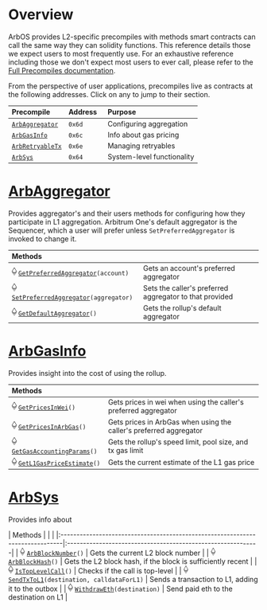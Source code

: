 # Overview
ArbOS provides L2-specific precompiles with methods smart contracts can call the same way they can solidity functions. This reference details those we expect users to most frequently use. For an exhaustive reference including those we don't expect most users to ever call, please refer to the [Full Precompiles documentation](Precompiles.md).

From the perspective of user applications, precompiles live as contracts at the following addresses. Click on any to jump to their section.

| Precompile                                     | Address &nbsp; | Purpose                            |
| :--------------------------------------------- | :------------- | :--------------------------------- |
| [`ArbAggregator`](#ArbAggregator)              | `0x6d`         | Configuring aggregation            |
| [`ArbGasInfo`](#ArbGasInfo)                    | `0x6c`         | Info about gas pricing             |
| [`ArbRetryableTx`](#ArbRetryableTx)            | `0x6e`         | Managing retryables                |
| [`ArbSys`](#ArbSys)                            | `0x64`         | System-level functionality         |

[ArbAggregator_link]: https://github.com/OffchainLabs/nitro/blob/master/precompiles/ArbAddressTable.go
[ArbGasInfo_link]: https://github.com/OffchainLabs/nitro/blob/master/precompiles/ArbGasInfo.go
[ArbRetryableTx_link]: https://github.com/OffchainLabs/nitro/blob/master/precompiles/ArbRetryableTx.go
[ArbSys_link]: https://github.com/OffchainLabs/nitro/blob/master/precompiles/ArbSys.go

# [ArbAggregator][ArbAggregator_link]<a name=ArbAggregator></a>
Provides aggregator's and their users methods for configuring how they participate in L1 aggregation. Arbitrum One's default aggregator is the Sequencer, which a user will prefer unless `SetPreferredAggregator` is invoked to change it.

| Methods                                                                   |                                                         |
|:--------------------------------------------------------------------------|:--------------------------------------------------------|
| [<img src=e height=16>][As0] [`GetPreferredAggregator`][A0]`(account)`    | Gets an account's preferred aggregator                  |
| [<img src=e height=16>][As1] [`SetPreferredAggregator`][A1]`(aggregator)` | Sets the caller's preferred aggregator to that provided |
| [<img src=e height=16>][As2] [`GetDefaultAggregator`][A2]`()`             | Gets the rollup's default aggregator                    |

[A0]: https://github.com/OffchainLabs/nitro/blob/7e4c1a5119d83e144f5398597d046074c1741717/precompiles/ArbAggregator.go#L19
[A1]: https://github.com/OffchainLabs/nitro/blob/7e4c1a5119d83e144f5398597d046074c1741717/precompiles/ArbAggregator.go#L24
[A2]: https://github.com/OffchainLabs/nitro/blob/7e4c1a5119d83e144f5398597d046074c1741717/precompiles/ArbAggregator.go#L29

[As0]: https://github.com/OffchainLabs/nitro/blob/7e4c1a5119d83e144f5398597d046074c1741717/solgen/src/precompiles/ArbAggregator.sol#L7
[As1]: https://github.com/OffchainLabs/nitro/blob/7e4c1a5119d83e144f5398597d046074c1741717/solgen/src/precompiles/ArbAggregator.sol#L11
[As2]: https://github.com/OffchainLabs/nitro/blob/7e4c1a5119d83e144f5398597d046074c1741717/solgen/src/precompiles/ArbAggregator.sol#L14


# [ArbGasInfo][ArbGasInfo_link]<a name=ArbGasInfo></a>
Provides insight into the cost of using the rollup.

| Methods                                                           |                                                                    |
|:------------------------------------------------------------------|:-------------------------------------------------------------------|
| [<img src=e height=16>][GIs1] [`GetPricesInWei`][GI1]`()`         | Gets prices in wei when using the caller's preferred aggregator    |
| [<img src=e height=16>][GIs3] [`GetPricesInArbGas`][GI3]`()`      | Gets prices in ArbGas when using the caller's preferred aggregator |
| [<img src=e height=16>][GIs4] [`GetGasAccountingParams`][GI4]`()` | Gets the rollup's speed limit, pool size, and tx gas limit         |
| [<img src=e height=16>][GIs5] [`GetL1GasPriceEstimate`][GI5]`()`  | Gets the current estimate of the L1 gas price                      |

[GI1]: https://github.com/OffchainLabs/nitro/blob/7e4c1a5119d83e144f5398597d046074c1741717/precompiles/ArbGasInfo.go#L62
[GI3]: https://github.com/OffchainLabs/nitro/blob/7e4c1a5119d83e144f5398597d046074c1741717/precompiles/ArbGasInfo.go#L95
[GI4]: https://github.com/OffchainLabs/nitro/blob/7e4c1a5119d83e144f5398597d046074c1741717/precompiles/ArbGasInfo.go#L104
[GI5]: https://github.com/OffchainLabs/nitro/blob/7e4c1a5119d83e144f5398597d046074c1741717/precompiles/ArbGasInfo.go#L112

[GIs1]: https://github.com/OffchainLabs/nitro/blob/7e4c1a5119d83e144f5398597d046074c1741717/solgen/src/precompiles/ArbGasInfo.sol#L17
[GIs3]: https://github.com/OffchainLabs/nitro/blob/7e4c1a5119d83e144f5398597d046074c1741717/solgen/src/precompiles/ArbGasInfo.sol#L25
[GIs4]: https://github.com/OffchainLabs/nitro/blob/7e4c1a5119d83e144f5398597d046074c1741717/solgen/src/precompiles/ArbGasInfo.sol#L28
[GIs5]: https://github.com/OffchainLabs/nitro/blob/7e4c1a5119d83e144f5398597d046074c1741717/solgen/src/precompiles/ArbGasInfo.sol#L31


# [ArbSys][ArbSys_link]<a name=ArbSys></a>
Provides info about 

| Methods                                                                       |                                                             |   |
|:------------------------------------------------------------------------------|:------------------------------------------------------------|
| [<img src=e height=16>][Ss0] [`ArbBlockNumber`][S0]`()`                       | Gets the current L2 block number                            |
| [<img src=e height=16>][Ss1] [`ArbBlockHash`][S1]`()`                         | Gets the L2 block hash, if the block is sufficiently recent |
| [<img src=e height=16>][Ss5] [`IsTopLevelCall`][S5]`()`                       | Checks if the call is top-level                             |
| [<img src=e height=16>][Ss9] [`SendTxToL1`][S9]`(destination, calldataForL1)` | Sends a transaction to L1, adding it to the outbox          |
| [<img src=e height=16>][Ss11] [`WithdrawEth`][S11]`(destination)`             | Send paid eth to the destination on L1                      |

[S0]: https://github.com/OffchainLabs/nitro/blob/a9f2030de70460f65377174895836d3e4e33519e/precompiles/ArbSys.go#L27
[S1]: https://github.com/OffchainLabs/nitro/blob/d27b2e270fe0a608ee1b4e2f272b895229a57e0e/precompiles/ArbSys.go#L34
[S5]: https://github.com/OffchainLabs/nitro/blob/a9f2030de70460f65377174895836d3e4e33519e/precompiles/ArbSys.go#L48
[S9]: https://github.com/OffchainLabs/nitro/blob/a9f2030de70460f65377174895836d3e4e33519e/precompiles/ArbSys.go#L80
[S11]: https://github.com/OffchainLabs/nitro/blob/a9f2030de70460f65377174895836d3e4e33519e/precompiles/ArbSys.go#L153

[Ss0]: https://github.com/OffchainLabs/nitro/blob/a9f2030de70460f65377174895836d3e4e33519e/solgen/src/precompiles/ArbSys.sol#L27
[Ss1]: https://github.com/OffchainLabs/nitro/blob/d27b2e270fe0a608ee1b4e2f272b895229a57e0e/solgen/src/precompiles/ArbSys.sol#L33
[Ss5]: https://github.com/OffchainLabs/nitro/blob/a9f2030de70460f65377174895836d3e4e33519e/solgen/src/precompiles/ArbSys.sol#L51
[Ss9]: https://github.com/OffchainLabs/nitro/blob/a9f2030de70460f65377174895836d3e4e33519e/solgen/src/precompiles/ArbSys.sol#L87
[Ss11]: https://github.com/OffchainLabs/nitro/blob/a9f2030de70460f65377174895836d3e4e33519e/solgen/src/precompiles/ArbSys.sol#L79
